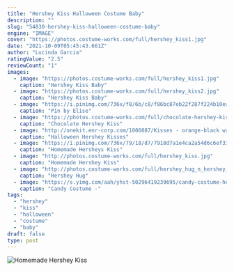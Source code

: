 ```yaml
---
title: "Hershey Kiss Halloween Costume Baby"
description: ""
slug: "54830-hershey-kiss-halloween-costume-baby"
engine: "IMAGE"
cover: "https://photos.costume-works.com/full/hershey_kiss1.jpg"
date: "2021-10-09T05:45:43.661Z"
author: "Lucinda Garcia"
ratingValue: "2.5"
reviewCount: "1"
images:
  - image: "https://photos.costume-works.com/full/hershey_kiss1.jpg"
    caption: "Hershey Kiss Baby"
  - image: "https://photos.costume-works.com/full/hershey_kiss2.jpg"
    caption: "Hershey Kiss Baby"
  - image: "https://i.pinimg.com/736x/f8/6b/c8/f86bc87eb22f287f224b10eaeadd141c.jpg"
    caption: "Pin by Elise"
  - image: "https://photos.costume-works.com/full/chocolate-hershey-kiss-dog.jpg"
    caption: "Chocolate Hershey Kiss"
  - image: "http://onekit.enr-corp.com/1006087/Kisses - orange-black wrapperes.jpg"
    caption: "Halloween Hershey Kisses"
  - image: "https://i.pinimg.com/736x/79/18/d7/7918d7a1e4ca2a54d6c6ef33cf974f3b.jpg"
    caption: "Homemade Hersheys Kiss"
  - image: "http://photos.costume-works.com/full/hershey_kiss.jpg"
    caption: "Homemade Hershey Kiss"
  - image: "http://photos.costume-works.com/full/hershey_hug_n_hershey_kiss1.jpg"
    caption: "Hershey Hug"
  - image: "https://s.yimg.com/aah/yhst-50296419239695/candy-costume-hersheys-kiss-costume-cfd841-5.gif"
    caption: "Candy Costume -"
tags:
  - "hershey"
  - "kiss"
  - "halloween"
  - "costume"
  - "baby"
draft: false
type: post
---
```



![Homemade Hershey Kiss](http://photos.costume-works.com/full/hershey_kiss.jpg "Homemade Hershey Kiss")


<!--inArticleAds-->

<!--galleryOne-->


<!--inArticleAds-->

<!--galleryTwo-->


<!--galleryThree-->

